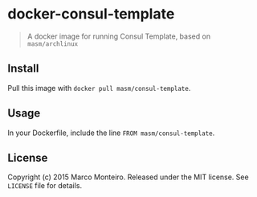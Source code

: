 # docker-consul-template

> A docker image for running Consul Template, based on `masm/archlinux`

## Install

Pull this image with `docker pull masm/consul-template`.

## Usage

In your Dockerfile, include the line `FROM masm/consul-template`.

## License

Copyright (c) 2015 Marco Monteiro. Released under the MIT license. See `LICENSE` file for details.
